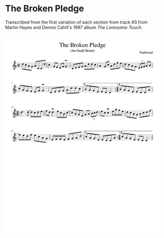 # The Broken Pledge

Transcribed from the first variation of each section from track #3 from Martin Hayes and Dennis Cahill's 1997 album _The Lonesome Touch_.

![The Broken Pledge](The_Broken_Pledge-1.png)